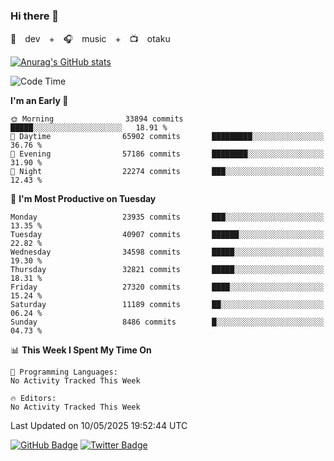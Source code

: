 ### Hi there 👋

🚀　dev　+　🎧　music　+　📺　otaku


[![Anurag's GitHub stats](https://github-readme-stats.vercel.app/api?username=koheitasaka&count_private=true&show_icons=true&theme=monokai)](https://github.com/koheitasaka/github-readme-stats)

<!--START_SECTION:waka-->
![Code Time](http://img.shields.io/badge/Code%20Time-1%2C161%20hrs%2023%20mins-blue)

**I'm an Early 🐤** 

```text
🌞 Morning                33894 commits       █████░░░░░░░░░░░░░░░░░░░░   18.91 % 
🌆 Daytime                65902 commits       █████████░░░░░░░░░░░░░░░░   36.76 % 
🌃 Evening                57186 commits       ████████░░░░░░░░░░░░░░░░░   31.90 % 
🌙 Night                  22274 commits       ███░░░░░░░░░░░░░░░░░░░░░░   12.43 % 
```
📅 **I'm Most Productive on Tuesday** 

```text
Monday                   23935 commits       ███░░░░░░░░░░░░░░░░░░░░░░   13.35 % 
Tuesday                  40907 commits       ██████░░░░░░░░░░░░░░░░░░░   22.82 % 
Wednesday                34598 commits       █████░░░░░░░░░░░░░░░░░░░░   19.30 % 
Thursday                 32821 commits       █████░░░░░░░░░░░░░░░░░░░░   18.31 % 
Friday                   27320 commits       ████░░░░░░░░░░░░░░░░░░░░░   15.24 % 
Saturday                 11189 commits       ██░░░░░░░░░░░░░░░░░░░░░░░   06.24 % 
Sunday                   8486 commits        █░░░░░░░░░░░░░░░░░░░░░░░░   04.73 % 
```


📊 **This Week I Spent My Time On** 

```text
💬 Programming Languages: 
No Activity Tracked This Week

🔥 Editors: 
No Activity Tracked This Week
```


 Last Updated on 10/05/2025 19:52:44 UTC
<!--END_SECTION:waka-->

[![GitHub Badge](https://img.shields.io/badge/GitHub-100000?style=for-the-badge&logo=github&logoColor=white)](https://github.com/koheitasaka)
[![Twitter Badge](https://img.shields.io/badge/Twitter-1DA1F2?style=for-the-badge&logo=twitter&logoColor=white)](https://twitter.com/sleep_asleep_)
